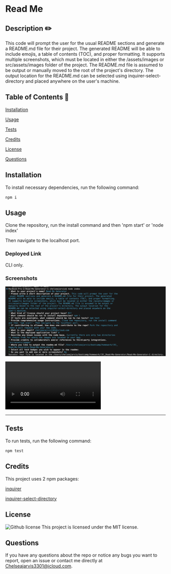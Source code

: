 # Read Me 
  
  ## Description  ✏️
  
This code will prompt the user for the usual README sections and generate a README.md file for their project. The generated README will be able to include emojis, a table of contents (TOC), and proper formatting. It supports multiple screenshots, which must be located in either the /assets/images or src/assets/images folder of the project. The README.md file is assumed to be output or manually moved to the root of the project's directory. The output location for the README.md can be selected using inquirer-select-directory and placed anywhere on the user's machine.
  
  ## Table of Contents 📖
  
  [Installation](#installation)

  [Usage](#usage)

  [Tests](#tests) 

  [Credits](#credits)

  [License](#license)

  [Questions](#questions)
  
  ## Installation 
  
  To install necessary dependencies, run the following command:
  
  ```
  npm i
  ```
  
  ## Usage 
  
  Clone the repository, run the install command and then 
  'npm start' 
  or 
  'node index'
 
  Then navigate to the localhost port.

  ### Deployed Link
 
 CLI only.

### Screenshots

![screenshot-0](assets/images/ss.png)

![screenrecording](assets/images/ss2.mov)



______________________________________________________________________________

## Tests 
  
To run tests, run the following command:
  
  ```
  npm test
  ```

## Credits 

This project uses 2 npm packages:

[inquirer](https://www.npmjs.com/package/inquirer)

[inquirer-select-directory](https://classic.yarnpkg.com/en/package/inquirer-select-directory)

## License

  ![Github license](https://img.shields.io/badge/license-MIT-blue.svg)
This project is licensed under the MIT license. 

 ## Questions 
  
 If you have any questions about the repo or notice any bugs you want to report, open an issue or contact me directly at Chelseajarvis3301@icloud.com.
  
  